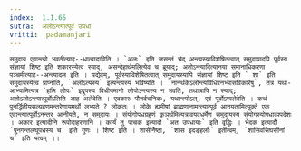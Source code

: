 ```yaml
---
index:  1.1.65
sutra:  अलोऽन्त्यात्पूर्व उपधा
vritti:  padamanjari
---
```


	समुदाय एवान्त्यो भवतीत्याह--धात्वादाविति । `अलः` इति जसन्तं चेद् अन्त्यस्याविशेषितत्वात् समुदायादपि पूर्वस्य संज्ञायां शिष्ट इति शकारस्येत्वं स्याद्, असन्देहार्थमलित्येव च ब्रूयाद्; अतोऽन्त्यादित्यानया समानाधिकरणा पञ्चमीत्याह--अन्त्यादल इति । यद्येवम्, पूर्वस्याविशेषितत्वात् समुदायस्यापि संज्ञायां शिष्ट इति ` शा` इति समुदायस्येत्वं प्राप्नोति, `अलोऽत्यस्य` इत्यन्त्यस्य भविष्यति । `नानर्थकेऽलोन्त्यविधिरनभ्यासविकारेषु`, तत्र यथा-आभ्यामित्यत्र `हलि लोपः` इद्रूपस्य विधीयमानो लोपोऽन्त्यस्य न भवति, तथात्रापि न स्याद्; अतोऽलोऽन्त्यात्पूर्वोऽलिति आह-अलेवेति । एवकारः पौनर्वचनिकः, यथान्त्योऽल्, एवं पूर्वोऽप्यलेवेति । कथं पुनर्द्धितीयसल्ग्रहणमन्तरेणायमर्थो लभ्यते ? लोकतः । लोके ह्यमीषां ब्राह्मणानामन्त्यात्पूर्व आनयतामित्युक्ते एक एवान्त्यात्पूर्वोऽनन्तर आनीयते, न समुदायः । संयोगोपधग्रहणं कृञर्थमित्यत्रावयवधर्मेण समुदायस्य संयोगस्योपधाव्यपदेशः । अकार इत्यादीनि रूपोदाहरणानि । कार्यं तु पाचक इत्यादौ `अत उपधायाः` इति वृद्धिः । भेदक इत्यादौ `पुनगन्तलघूपधस्य च` इति गुणः । शिष्ट इति । शासेर्निष्ठा, `शास इदङ्हलोः` इतीत्वम्, `शासिवसिघसीनां च` इति षत्वम् ।।
